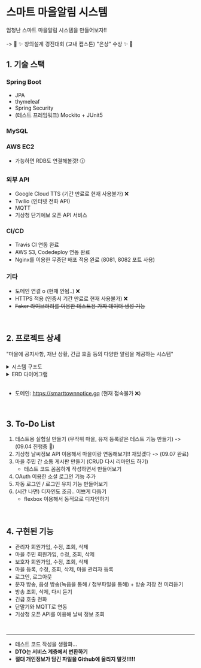 # 스마트 마을알림 시스템
엄청난 스마트 마을알림 시스템을 만들어보자!!
<br><br>
-> :confetti_ball: :sparkles: 창의설계 경진대회 (교내 캡스톤) "은상" 수상 :sparkles: :confetti_ball:

## 1. 기술 스택
### Spring Boot
- JPA
- thymeleaf
- Spring Security
- (테스트 프레임워크) Mockito + JUnit5
### MySQL
### AWS EC2 
- 가능하면 RDB도 연결해볼것! :clock130:
### 외부 API
- Google Cloud TTS (기간 만료로 현재 사용불가) :x:
- Twilio (인터넷 전화 API)
- MQTT
- 기상청 단기예보 오픈 API 서비스 
### CI/CD 
- Travis CI 연동 완료
- AWS S3, Codedeploy 연동 완료
- Nginx를 이용한 무중단 배포 적용 완료 (8081, 8082 포트 사용)


### 기타
- 도메인 연결 o (현재 안됨..) :x:
- HTTPS 적용 (인증서 기간 만료로 현재 사용불가) :x:
- ~~Faker 라이브러리를 이용한 테스트용 가짜 데이터 생성 기능~~
<br>

## 2. 프로젝트 상세
"마을에 공지사항, 재난 상황, 긴급 호출 등의 다양한 알림을 제공하는 시스템"
<details>
   <summary> 시스템 구조도 </summary>
   
![system](https://user-images.githubusercontent.com/74748851/187402314-266fbd26-d64b-4eb0-8af4-85c634a81212.PNG)
</details>

<details>
   <summary> ERD 다이어그램 </summary>
   
![erd](https://user-images.githubusercontent.com/74748851/187402401-a7ead2b8-aab6-4492-9b05-9887e700e742.PNG)
</details>
<br>

- 도메인: <https://smarttownnotice.gq> (현재 접속불가 :x:)
<br>

## 3. To-Do List
1. 테스트용 실험실 만들기 (무작위 마을, 유저 등록같은 테스트 기능 만들기) -> (09.04 진행중 :dart:)
2. 기상청 날씨정보 API 이용해서 마을이랑 연동해보기!! 재밌겠다 -> (09.07 완료)
3. 마을 주민 간 소통 게시판 만들기 (CRUD 다시 리마인드 하기)
    - 테스트 코드 꼼꼼하게 작성하면서 만들어보기
4. OAuth 이용한 소셜 로그인 기능 추가
5. 자동 로그인 / 로그인 유지 기능 만들어보기
6. (시간 나면) 디자인도 조금.. 이쁘게 다듬기
    - flexbox 이용해서 동적으로 디자인하기
<br>
   
## 4. 구현된 기능
- 관리자 회원가입, 수정, 조회, 삭제 <br>
- 마을 주민 회원가입, 수정, 조회, 삭제 <br>
- 보호자 회원가입, 수정, 조회, 삭제 <br>
- 마을 등록, 수정, 조회, 삭제, 마을 관리자 등록 <br>
- 로그인, 로그아웃 <br>
- 문자 방송, 음성 방송(녹음을 통해 / 첨부파일을 통해) + 방송 저장 전 미리듣기 <br>
- 방송 조회, 삭제, 다시 듣기 <br>
- 긴급 호출 전화 <br>
- 단말기와 MQTT로 연동 <br>
- 기상청 오픈 API를 이용해 날씨 정보 조회

<br>
<hr/>

+ 테스트 코드 작성을 생활화...
+ **DTO는 서비스 계층에서 변환하기**
+ **절대 개인정보가 담긴 파일을 Github에 올리지 말것!!!!!**
